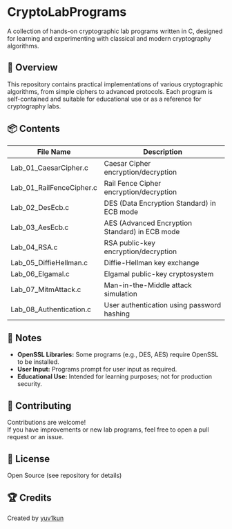 # CryptoLabPrograms

A collection of hands-on cryptographic lab programs written in C, designed for learning and experimenting with classical and modern cryptography algorithms.

## 🚀 Overview

This repository contains practical implementations of various cryptographic algorithms, from simple ciphers to advanced protocols. Each program is self-contained and suitable for educational use or as a reference for cryptography labs.

## 📦 Contents

| File Name                    | Description                                      |
|------------------------------|--------------------------------------------------|
| Lab_01_CaesarCipher.c       | Caesar Cipher encryption/decryption              |
| Lab_01_RailFenceCipher.c    | Rail Fence Cipher encryption/decryption          |
| Lab_02_DesEcb.c             | DES (Data Encryption Standard) in ECB mode       |
| Lab_03_AesEcb.c             | AES (Advanced Encryption Standard) in ECB mode   |
| Lab_04_RSA.c                | RSA public-key encryption/decryption             |
| Lab_05_DiffieHellman.c      | Diffie-Hellman key exchange                     |
| Lab_06_Elgamal.c            | Elgamal public-key cryptosystem                  |
| Lab_07_MitmAttack.c         | Man-in-the-Middle attack simulation              |
| Lab_08_Authentication.c     | User authentication using password hashing        |

## 📝 Notes

- **OpenSSL Libraries:** Some programs (e.g., DES, AES) require OpenSSL to be installed.
- **User Input:** Programs prompt for user input as required.
- **Educational Use:** Intended for learning purposes; not for production security.

## 🤝 Contributing

Contributions are welcome!  
If you have improvements or new lab programs, feel free to open a pull request or an issue.

## 📜 License

Open Source (see repository for details)

## 🏆 Credits

Created by [yuv1kun](https://github.com/yuv1kun)
